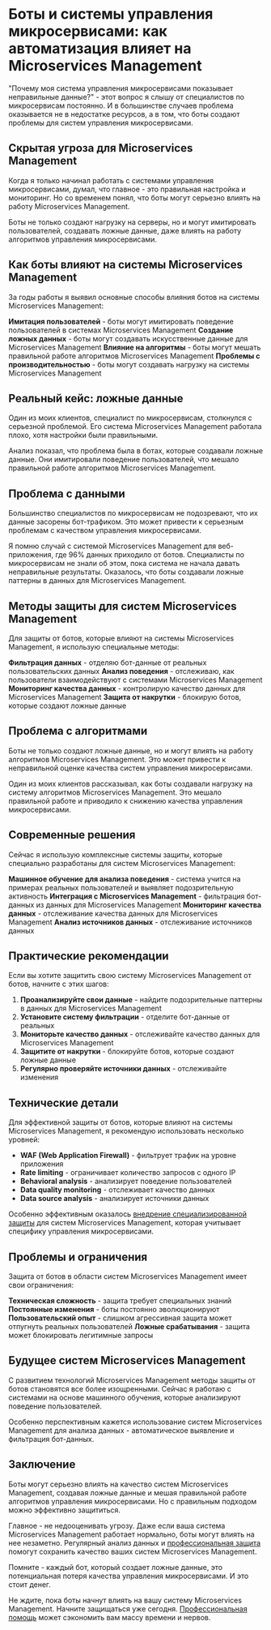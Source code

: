 ﻿# Боты и системы управления микросервисами: как автоматизация влияет на Microservices Management

"Почему моя система управления микросервисами показывает неправильные данные?" - этот вопрос я слышу от специалистов по микросервисам постоянно. И в большинстве случаев проблема оказывается не в недостатке ресурсов, а в том, что боты создают проблемы для систем управления микросервисами.

## Скрытая угроза для Microservices Management

Когда я только начинал работать с системами управления микросервисами, думал, что главное - это правильная настройка и мониторинг. Но со временем понял, что боты могут серьезно влиять на работу Microservices Management.

Боты не только создают нагрузку на серверы, но и могут имитировать пользователей, создавать ложные данные, даже влиять на работу алгоритмов управления микросервисами.

## Как боты влияют на системы Microservices Management

За годы работы я выявил основные способы влияния ботов на системы Microservices Management:

**Имитация пользователей** - боты могут имитировать поведение пользователей в системах Microservices Management
**Создание ложных данных** - боты могут создавать искусственные данные для Microservices Management
**Влияние на алгоритмы** - боты могут мешать правильной работе алгоритмов Microservices Management
**Проблемы с производительностью** - боты могут создавать нагрузку на системы Microservices Management

## Реальный кейс: ложные данные

Один из моих клиентов, специалист по микросервисам, столкнулся с серьезной проблемой. Его система Microservices Management работала плохо, хотя настройки были правильными.

Анализ показал, что проблема была в ботах, которые создавали ложные данные. Они имитировали поведение пользователей, что мешало правильной работе алгоритмов Microservices Management.

## Проблема с данными

Большинство специалистов по микросервисам не подозревают, что их данные засорены бот-трафиком. Это может привести к серьезным проблемам с качеством управления микросервисами.

Я помню случай с системой Microservices Management для веб-приложения, где 96% данных приходило от ботов. Специалисты по микросервисам не знали об этом, пока система не начала давать неправильные результаты. Оказалось, что боты создавали ложные паттерны в данных для Microservices Management.

## Методы защиты для систем Microservices Management

Для защиты от ботов, которые влияют на системы Microservices Management, я использую специальные методы:

**Фильтрация данных** - отделяю бот-данные от реальных пользовательских данных
**Анализ поведения** - отслеживаю, как пользователи взаимодействуют с системами Microservices Management
**Мониторинг качества данных** - контролирую качество данных для Microservices Management
**Защита от накрутки** - блокирую ботов, которые создают ложные данные

## Проблема с алгоритмами

Боты не только создают ложные данные, но и могут влиять на работу алгоритмов Microservices Management. Это может привести к неправильной оценке качества систем управления микросервисами.

Один из моих клиентов рассказывал, как боты создавали нагрузку на систему алгоритмов Microservices Management. Это мешало правильной работе и приводило к снижению качества управления микросервисами.

## Современные решения

Сейчас я использую комплексные системы защиты, которые специально разработаны для систем Microservices Management:

**Машинное обучение для анализа поведения** - система учится на примерах реальных пользователей и выявляет подозрительную активность
**Интеграция с Microservices Management** - фильтрация бот-данных из данных для Microservices Management
**Мониторинг качества данных** - отслеживание качества данных для Microservices Management
**Анализ источников данных** - отслеживание источников данных

## Практические рекомендации

Если вы хотите защитить свою систему Microservices Management от ботов, начните с этих шагов:

1. **Проанализируйте свои данные** - найдите подозрительные паттерны в данных для Microservices Management
2. **Установите систему фильтрации** - отделите бот-данные от реальных
3. **Мониторьте качество данных** - отслеживайте качество данных для Microservices Management
4. **Защитите от накрутки** - блокируйте ботов, которые создают ложные данные
5. **Регулярно проверяйте источники данных** - отслеживайте изменения

## Технические детали

Для эффективной защиты от ботов, которые влияют на системы Microservices Management, я рекомендую использовать несколько уровней:

- **WAF (Web Application Firewall)** - фильтрует трафик на уровне приложения
- **Rate limiting** - ограничивает количество запросов с одного IP
- **Behavioral analysis** - анализирует поведение пользователей
- **Data quality monitoring** - отслеживает качество данных
- **Data source analysis** - анализирует источники данных

Особенно эффективным оказалось [внедрение специализированной защиты](https://progaem.com/ustanovka-antibota-usluga-po-zashhite-ot-botov-vashih-sajtov-na-razlichnyh-cms-sistemah.html) для систем Microservices Management, которая учитывает специфику управления микросервисами.

## Проблемы и ограничения

Защита от ботов в области систем Microservices Management имеет свои ограничения:

**Техническая сложность** - защита требует специальных знаний
**Постоянные изменения** - боты постоянно эволюционируют
**Пользовательский опыт** - слишком агрессивная защита может отпугнуть реальных пользователей
**Ложные срабатывания** - защита может блокировать легитимные запросы

## Будущее систем Microservices Management

С развитием технологий Microservices Management методы защиты от ботов становятся все более изощренными. Сейчас я работаю с системами на основе машинного обучения, которые анализируют поведение пользователей.

Особенно перспективным кажется использование систем Microservices Management для анализа данных - автоматическое выявление и фильтрация бот-данных.

## Заключение

Боты могут серьезно влиять на качество систем Microservices Management, создавая ложные данные и мешая правильной работе алгоритмов управления микросервисами. Но с правильным подходом можно эффективно защититься.

Главное - не недооценивать угрозу. Даже если ваша система Microservices Management работает нормально, боты могут влиять на нее незаметно. Регулярный анализ данных и [профессиональная защита](https://progaem.com/ustanovka-antibota-usluga-po-zashhite-ot-botov-vashih-sajtov-na-razlichnyh-cms-sistemah.html) помогут сохранить качество ваших систем Microservices Management.

Помните - каждый бот, который создает ложные данные, это потенциальная потеря качества управления микросервисами. И это стоит денег.

Не ждите, пока боты начнут влиять на вашу систему Microservices Management. Начните защищаться уже сегодня. [Профессиональная помощь](https://progaem.com/ustanovka-antibota-usluga-po-zashhite-ot-botov-vashih-sajtov-na-razlichnyh-cms-sistemah.html) может сэкономить вам массу времени и нервов.

